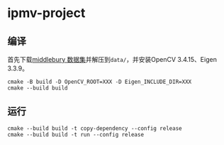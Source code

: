 # ipmv-project

## 编译

首先下载[middlebury 数据集](https://vision.middlebury.edu/stereo/data/scenes2021/zip/all.zip)并解压到`data/`，并安装OpenCV 3.4.15、Eigen 3.3.9。

```shell
cmake -B build -D OpenCV_ROOT=XXX -D Eigen_INCLUDE_DIR=XXX
cmake --build build
```

## 运行

```shell
cmake --build build -t copy-dependency --config release
cmake --build build -t run --config release
```
